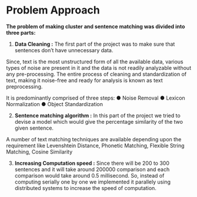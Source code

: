 # Problem Approach

**The problem of making cluster and sentence matching was divided into three parts:**

1.	**Data Cleaning :** The first part of the project was to make sure that sentences don’t have unnecessary data. 

Since, text is the most unstructured form of all the available data, various types of noise are present in it and the data is not readily analyzable without any pre-processing. The entire process of cleaning and standardization of text, making it noise-free and ready for analysis is known as text preprocessing.

It is predominantly comprised of three steps:
●	Noise Removal
●	Lexicon Normalization
●	Object Standardization


2.	**Sentence matching algorithm :** In this part of the project we tried to devise a model which would give the percentage similarity of the two given sentence. 

A number of text matching techniques are available depending   upon the requirement like Levenshtein Distance, Phonetic Matching, Flexible String Matching, Cosine Similarity

3.	**Increasing Computation speed :** Since there will be 200 to 300 sentences and it will take around 200000 comparison and each comparison would take around 0.5 millisecond. So, instead of computing serially one by one we implemented it parallely using distributed systems to increase the speed of computation.
